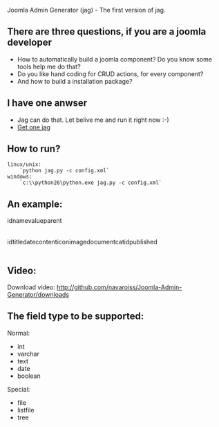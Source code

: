 Joomla Admin Generator (jag) - The first version of jag.

There are three questions, if you are a joomla developer
--------------------------------------------------------
- How to automatically build a joomla component? Do you know some tools help me do that?
- Do you like hand coding for CRUD actions, for every component?
- And how to build a installation package?


I have one anwser
-----------------
- Jag can do that. Let belive me and run it right now :-) 
- [Get one jag](http://github.com/navaroiss/Joomla-Admin-Generator/archives/master)

How to run?
-----------

	linux/unix:
		`python jag.py -c config.xml`
	windows:
		`c:\\python26\python.exe jag.py -c config.xml`

An example:
-----------
<?xml version="1.0" encoding="utf-8"?>
<component name="com_test" author="Your name" email="your.email@gmail.com">
	<table name="test_category" sort_name="category">
		<field type="int" length="11" auto_increment="true" primary_key="true">id</field>
		<field type="varchar" length="255">name</field>
		<field type="text">value</field>
		<field type="int" length="10" belong="id">parent</field>
	</table>
	<table name="test_entry" sort_name="entry">
		<field type="int" length="11" auto_increment="true" primary_key="true">id</field>
		<field type="varchar" length="250">title</field>
		<field type="date" design="%Y-%m-%d">date</field>
		<field type="text">content</field>
                <field type="listfile" folder="smilies">icon</field>
		<field type="file" file_type="image">image</field>
		<field type="file" file_type="document, compress">document</field>
		<field type="tree" table_name="test_category" table_field_name="name" table_field_primary="id" table_field_parent="parent">catid</field>
                <field type="boolean">published</field>
	</table>
</component>

Video:
------
Download video: http://github.com/navaroiss/Joomla-Admin-Generator/downloads

The field type to be supported:
-------------------------------

Normal:

- int
- varchar
- text
- date
- boolean


Special:

- file
- listfile
- tree
